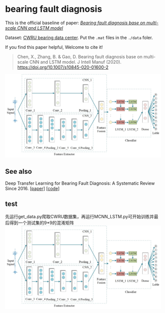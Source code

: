 # bearing fault diagnosis
This is the official baseline of paper: [*Bearing fault diagnosis base on multi-scale CNN and LSTM model*](https://doi.org/10.1007/s10845-020-01600-2)

Dataset: [CWRU bearing data center](https://engineering.case.edu/bearingdatacenter/welcome).
Put the `.mat` files in the `./data` foler.  

If you find this paper helpful, Welcome to cite it!
> Chen, X., Zhang, B. & Gao, D. Bearing fault diagnosis base on multi-scale CNN and LSTM model. J Intell Manuf (2020). https://doi.org/10.1007/s10845-020-01600-2

![](framework.jpg)

## See also
Deep Transfer Learning for Bearing Fault Diagnosis: A Systematic Review Since 2016. [[paper]](https://ieeexplore.ieee.org/abstract/document/10042467) [[code]](https://github.com/Xiaohan-Chen/fault-diagnosis-transfer-learning-pytorch)

## test
先运行get_data.py爬取CWRU数据集，再运行MCNN_LSTM.py可开始训练并最后得到一个测试集的9*9的混淆矩阵
![](framework.jpg)
